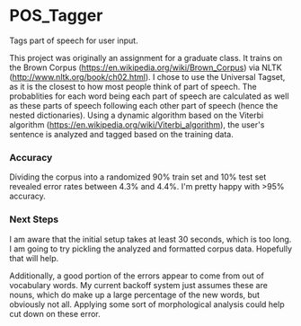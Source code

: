 # POS_Tagger
Tags part of speech for user input.

This project was originally an assignment for a graduate class. It trains on the Brown Corpus (https://en.wikipedia.org/wiki/Brown_Corpus) via NLTK (http://www.nltk.org/book/ch02.html). I chose to use the Universal Tagset, as it is the closest to how most people think of part of speech. The probablities for each word being each part of speech are calculated as well as these parts of speech following each other part of speech (hence the nested dictionaries). Using a dynamic algorithm based on the Viterbi algorithm (https://en.wikipedia.org/wiki/Viterbi_algorithm), the user's sentence is analyzed and tagged based on the training data. 

<h3>Accuracy</h3>
Dividing the corpus into a randomized 90% train set and 10% test set revealed error rates between 4.3% and 4.4%. I'm pretty happy with >95% accuracy.

<h3>Next Steps</h3>
I am aware that the initial setup takes at least 30 seconds, which is too long. I am going to try pickling the analyzed and formatted corpus data. Hopefully that will help.

Additionally, a good portion of the errors appear to come from out of vocabulary words. My current backoff system just assumes these are nouns, which do make up a large percentage of the new words, but obviously not all. Applying some sort of morphological analysis could help cut down on these error.

